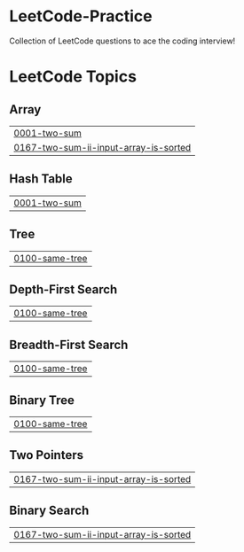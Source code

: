# LeetCode-Practice
Collection of LeetCode questions to ace the coding interview!

<!---LeetCode Topics Start-->
# LeetCode Topics
## Array
|  |
| ------- |
| [0001-two-sum](https://github.com/AasaSingh05/LeetCode-Practice/tree/master/0001-two-sum) |
| [0167-two-sum-ii-input-array-is-sorted](https://github.com/AasaSingh05/LeetCode-Practice/tree/master/0167-two-sum-ii-input-array-is-sorted) |
## Hash Table
|  |
| ------- |
| [0001-two-sum](https://github.com/AasaSingh05/LeetCode-Practice/tree/master/0001-two-sum) |
## Tree
|  |
| ------- |
| [0100-same-tree](https://github.com/AasaSingh05/LeetCode-Practice/tree/master/0100-same-tree) |
## Depth-First Search
|  |
| ------- |
| [0100-same-tree](https://github.com/AasaSingh05/LeetCode-Practice/tree/master/0100-same-tree) |
## Breadth-First Search
|  |
| ------- |
| [0100-same-tree](https://github.com/AasaSingh05/LeetCode-Practice/tree/master/0100-same-tree) |
## Binary Tree
|  |
| ------- |
| [0100-same-tree](https://github.com/AasaSingh05/LeetCode-Practice/tree/master/0100-same-tree) |
## Two Pointers
|  |
| ------- |
| [0167-two-sum-ii-input-array-is-sorted](https://github.com/AasaSingh05/LeetCode-Practice/tree/master/0167-two-sum-ii-input-array-is-sorted) |
## Binary Search
|  |
| ------- |
| [0167-two-sum-ii-input-array-is-sorted](https://github.com/AasaSingh05/LeetCode-Practice/tree/master/0167-two-sum-ii-input-array-is-sorted) |
<!---LeetCode Topics End-->